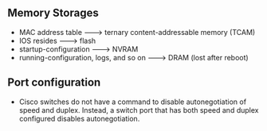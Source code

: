 
## Memory Storages
- MAC address table ---> ternary content-addressable memory (TCAM)
- IOS resides ---> flash
- startup-configuration ---> NVRAM
- running-configuration, logs, and so on ---> DRAM (lost after reboot)

## Port configuration
- Cisco switches do not have a command to disable autonegotiation of speed and duplex. Instead, a switch port that has both speed and duplex configured disables autonegotiation.
